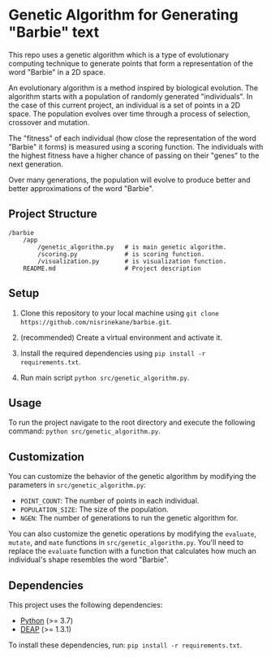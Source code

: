 # Genetic Algorithm for Generating "Barbie" text

This repo uses a genetic algorithm which is a type of evolutionary computing technique to generate points that form a representation of the word "Barbie" in a 2D space.

An evolutionary algorithm is a method inspired by biological evolution. The algorithm starts with a population of randomly generated "individuals". In the case of this current project, an individual is a set of points in a 2D space. The population evolves over time through a process of selection, crossover and mutation.

The "fitness" of each individual (how close the representation of the word "Barbie" it forms) is measured using a scoring function. The individuals with the highest fitness have a higher chance of passing on their "genes" to the next generation.

Over many generations, the population will evolve to produce better and better approximations of the word "Barbie".

## Project Structure

```
/barbie
    /app
        /genetic_algorithm.py   # is main genetic algorithm.
        /scoring.py             # is scoring function.
        /visualization.py       # is visualization function.
    README.md                   # Project description
```

## Setup


1. Clone this repository to your local machine using `git clone https://github.com/nisrinekane/barbie.git`.

2. (recommended) Create a virtual environment and activate it.

3. Install the required dependencies using `pip install -r requirements.txt`.

4. Run main script  `python src/genetic_algorithm.py`.

## Usage

To run the project navigate to the root directory and execute the following command: `python src/genetic_algorithm.py`.

## Customization

You can customize the behavior of the genetic algorithm by modifying the parameters in `src/genetic_algorithm.py`:

- `POINT_COUNT`: The number of points in each individual.
- `POPULATION_SIZE`: The size of the population.
- `NGEN`: The number of generations to run the genetic algorithm for.

You can also customize the genetic operations by modifying the `evaluate`, `mutate`, and `mate` functions in `src/genetic_algorithm.py`. You'll need to replace the `evaluate` function with a function that calculates how much an individual's shape resembles the word "Barbie".

## Dependencies

This project uses the following dependencies:

- [Python](https://www.python.org/) (>= 3.7)
- [DEAP](https://deap.readthedocs.io/en/master/) (>= 1.3.1)

To install these dependencies, run: `pip install -r requirements.txt`.

